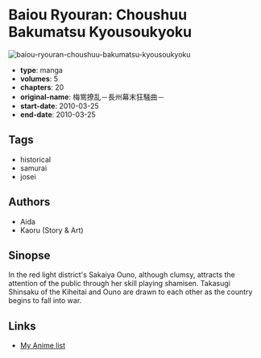 # Baiou Ryouran: Choushuu Bakumatsu Kyousoukyoku

![baiou-ryouran-choushuu-bakumatsu-kyousoukyoku](https://cdn.myanimelist.net/images/manga/3/166317.jpg)

-   **type**: manga
-   **volumes**: 5
-   **chapters**: 20
-   **original-name**: 梅鴬撩乱－長州幕末狂騒曲－
-   **start-date**: 2010-03-25
-   **end-date**: 2010-03-25

## Tags

-   historical
-   samurai
-   josei

## Authors

-   Aida
-   Kaoru (Story & Art)

## Sinopse

In the red light district's Sakaiya Ouno, although clumsy, attracts the attention of the public through her skill playing shamisen. Takasugi Shinsaku of the Kiheitai and Ouno are drawn to each other as the country begins to fall into war.

## Links

-   [My Anime list](https://myanimelist.net/manga/93911/Baiou_Ryouran__Choushuu_Bakumatsu_Kyousoukyoku)
